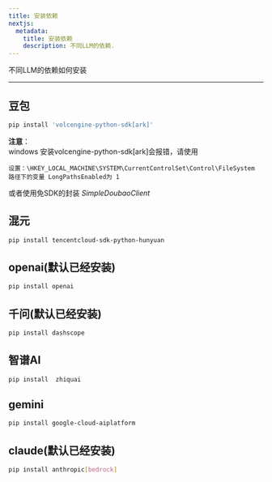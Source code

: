```yaml
---
title: 安装依赖
nextjs:
  metadata:
    title: 安装依赖
    description: 不同LLM的依赖.
---
```


不同LLM的依赖如何安装

---

## 豆包

```bash
pip install 'volcengine-python-sdk[ark]'
```
**注意**：   
windows 安装volcengine-python-sdk[ark]会报错，请使用    
```text
设置：\HKEY_LOCAL_MACHINE\SYSTEM\CurrentControlSet\Control\FileSystem 路径下的变量 LongPathsEnabled为 1 
```
或者使用免SDK的封装 *SimpleDoubaoClient*    


## 混元
```bash
pip install tencentcloud-sdk-python-hunyuan
```

## openai(默认已经安装)
````bash
pip install openai
````

##  千问(默认已经安装)
```bash
pip install dashscope
```

## 智谱AI
```bash
pip install  zhiquai
```

## gemini
```bash
pip install google-cloud-aiplatform
```

## claude(默认已经安装)
```bash
pip install anthropic[bedrock] 
```


